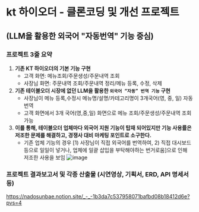 # kt 하이오더 - 클론코딩 및 개선 프로젝트
## (LLM을 활용한 외국어 "자동번역" 기능 중심)

### 프로젝트 3줄 요약
1. **기존 KT  하이오더의 기본 기능 구현**
    - 고객 화면: 메뉴조회/주문생성/주문내역 조회
    - 사장님 화면: 주문내역 조회/주문내역 정리/메뉴 등록, 수정, 삭제
2. **기존 테이블오더 시장에 없던 LLM을 활용한 `외국어 “자동” 번역 기능` 구현**
    - 사장님이 메뉴 등록,수정시 메뉴명/설명/카테고리명이 3개국어(영, 중, 일) 자동 번역
    - 고객 화면에서 3개 국어(영,중,일) 화면으로 메뉴 조회/주문생성/주문내역 조회 가능
3. **이를 통해, 테이블오더 업체마다 외국어 지원 기능이 탑재 되어있지만 기능 사용률은 저조한 문제를 해결하고, 경쟁사 대비 마케팅 포인트로 소구한다.**  
    - 기존 업체 기능의 경우 [1) 사장님이 직접 외국어를 번역하여, 2) 직접 대시보드 등으로 일일이 넣거나, 업체에 일괄 삽입을 부탁해야하는 번거로움]으로 인해 저조한 사용을 보임
![image](https://github.com/user-attachments/assets/be0f8e32-ae04-4349-b36f-86681bcc2cd6)

### 프로젝트 결과보고서 및 각종 산출물 (시연영상, 기획서, ERD, API 명세서 등)
https://nadosunbae.notion.site/_-_-1b3da7c537958071bafbd08b18412d6e?pvs=4
